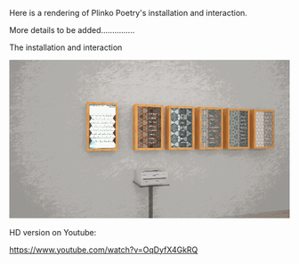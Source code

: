Here is a rendering of Plinko Poetry's installation and interaction.

More details to be added...............

The installation and interaction

![Rendered GIF](../project_images/Render_animation.gif?raw=true "Rendered GIF")

HD version on Youtube:

https://www.youtube.com/watch?v=OqDyfX4GkRQ
